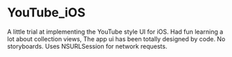 # YouTube_iOS
A little trial at implementing the YouTube style UI for iOS. Had fun learning a lot about collection views, The app ui has been totally designed by code. No storyboards. Uses NSURLSession for network requests. 

